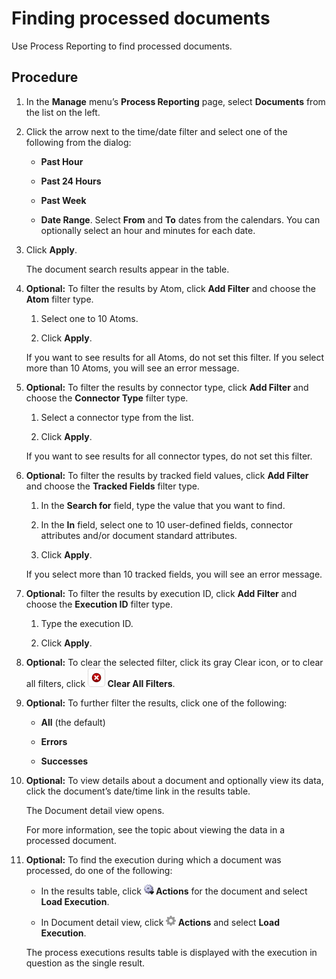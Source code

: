 # Finding processed documents 

<head>
  <meta name="guidename" content="Integration"/>
  <meta name="context" content="GUID-d274ab5b-da3f-4623-a35f-694841ce6c0f"/>
</head>


Use Process Reporting to find processed documents.

## Procedure

1.  In the **Manage** menu’s **Process Reporting** page, select **Documents** from the list on the left.

2.  Click the arrow next to the time/date filter and select one of the following from the dialog:

    -   **Past Hour**

    -   **Past 24 Hours**

    -   **Past Week**

    -   **Date Range**. Select **From** and **To** dates from the calendars. You can optionally select an hour and minutes for each date.

3.  Click **Apply**.

    The document search results appear in the table.

4. **Optional:**  To filter the results by Atom, click **Add Filter** and choose the **Atom** filter type.

    1.  Select one to 10 Atoms.

    2.  Click **Apply**.

    If you want to see results for all Atoms, do not set this filter. If you select more than 10 Atoms, you will see an error message.

5. **Optional:** To filter the results by connector type, click **Add Filter** and choose the **Connector Type** filter type.

    1.  Select a connector type from the list.

    2.  Click **Apply**.

    If you want to see results for all connector types, do not set this filter.

6. **Optional:** To filter the results by tracked field values, click **Add Filter** and choose the **Tracked Fields** filter type.

    1.  In the **Search for** field, type the value that you want to find.

    2.  In the **In** field, select one to 10 user-defined fields, connector attributes and/or document standard attributes.

    3.  Click **Apply**.

    If you select more than 10 tracked fields, you will see an error message.

7. **Optional:** To filter the results by execution ID, click **Add Filter** and choose the **Execution ID** filter type.

    1.  Type the execution ID.

    2.  Click **Apply**.

8. **Optional:** To clear the selected filter, click its gray Clear icon, or to clear all filters, click **![Red circle with white X](../Images/main-ic-x-white-in-red-circle-in-box-28x31_42b3d3dc-56b6-4549-a3c3-39b7e6f4fd0d.jpg) Clear All Filters**.

9. **Optional:** To further filter the results, click one of the following:

    -   **All** \(the default\)

    -   **Errors**

    -   **Successes**

10. **Optional:** To view details about a document and optionally view its data, click the document’s date/time link in the results table.

    The Document detail view opens.

    For more information, see the topic about viewing the data in a processed document.

11. **Optional:** To find the execution during which a document was processed, do one of the following:

    -   In the results table, click **![Gear or Actions icon](../Images/main-ic-gear-blue-and-arrow-black-16_188e61d7-2204-48ad-b085-15fa4a70615d.jpg) Actions** for the document and select **Load Execution**.

    -   In Document detail view, click **![Actions icon](../Images/main-ic-gear-gray_54d864eb-b5de-4ee6-9b31-975dae0a5762.jpg) Actions** and select **Load Execution**.

    The process executions results table is displayed with the execution in question as the single result.